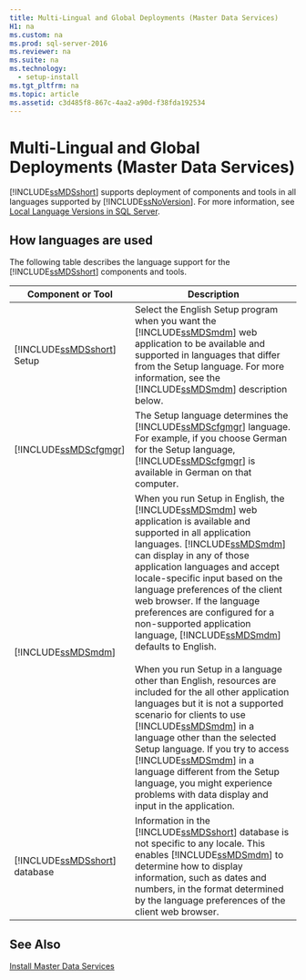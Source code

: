 ```yaml
---
title: Multi-Lingual and Global Deployments (Master Data Services)
H1: na
ms.custom: na
ms.prod: sql-server-2016
ms.reviewer: na
ms.suite: na
ms.technology: 
  - setup-install
ms.tgt_pltfrm: na
ms.topic: article
ms.assetid: c3d485f8-867c-4aa2-a90d-f38fda192534
---
```

# Multi-Lingual and Global Deployments (Master Data Services)
  [!INCLUDE[ssMDSshort](../../Token/Other/ssMDSshort_md.md)] supports deployment of components and tools in all languages supported by [!INCLUDE[ssNoVersion](../../Token/Other/ssNoVersion_md.md)]. For more information, see [Local Language Versions in SQL Server](../../Topics/TopicNameNotContainA/Local-Language-Versions-in-SQL-Server.md).  
  
## How languages are used  
 The following table describes the language support for the [!INCLUDE[ssMDSshort](../../Token/Other/ssMDSshort_md.md)] components and tools.  
  
|Component or Tool|Description|  
|-----------------------|-----------------|  
|[!INCLUDE[ssMDSshort](../../Token/Other/ssMDSshort_md.md)] Setup|Select the English Setup program when you want the [!INCLUDE[ssMDSmdm](../../Token/Other/ssMDSmdm_md.md)] web application to be available and supported in languages that differ from the Setup language. For more information, see the [!INCLUDE[ssMDSmdm](../../Token/Other/ssMDSmdm_md.md)] description below.|  
|[!INCLUDE[ssMDScfgmgr](../../Token/Other/ssMDScfgmgr_md.md)]|The Setup language determines the [!INCLUDE[ssMDScfgmgr](../../Token/Other/ssMDScfgmgr_md.md)] language. For example, if you choose German for the Setup language, [!INCLUDE[ssMDScfgmgr](../../Token/Other/ssMDScfgmgr_md.md)] is available in German on that computer.|  
|[!INCLUDE[ssMDSmdm](../../Token/Other/ssMDSmdm_md.md)]|When you run Setup in English, the [!INCLUDE[ssMDSmdm](../../Token/Other/ssMDSmdm_md.md)] web application is available and supported in all application languages. [!INCLUDE[ssMDSmdm](../../Token/Other/ssMDSmdm_md.md)] can display in any of those application languages and accept locale\-specific input based on the language preferences of the client web browser. If the language preferences are configured for a non\-supported application language, [!INCLUDE[ssMDSmdm](../../Token/Other/ssMDSmdm_md.md)] defaults to English.<br /><br /> When you run Setup in a language other than English, resources are included for the all other application languages but it is not a supported scenario for clients to use [!INCLUDE[ssMDSmdm](../../Token/Other/ssMDSmdm_md.md)] in a language other than the selected Setup language. If you try to access [!INCLUDE[ssMDSmdm](../../Token/Other/ssMDSmdm_md.md)] in a language different from the Setup language, you might experience problems with data display and input in the application.|  
|[!INCLUDE[ssMDSshort](../../Token/Other/ssMDSshort_md.md)] database|Information in the [!INCLUDE[ssMDSshort](../../Token/Other/ssMDSshort_md.md)] database is not specific to any locale. This enables [!INCLUDE[ssMDSmdm](../../Token/Other/ssMDSmdm_md.md)] to determine how to display information, such as dates and numbers, in the format determined by the language preferences of the client web browser.|  
  
## See Also  
 [Install Master Data Services](../../Topics/TopicNameNotContainA/Install-Master-Data-Services.md)  
  
  